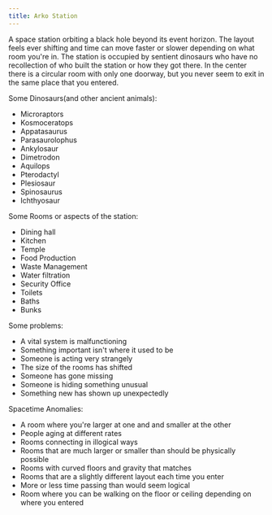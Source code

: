 ```yaml
---
title: Arko Station
---
```

A space station orbiting a black hole beyond its event horizon. The layout feels ever shifting and time can move faster or slower depending on what room you're in. The station is occupied by sentient dinosaurs who have no recollection of who built the station or how they got there. In the center there is a circular room with only one doorway, but you never seem to exit in the same place that you entered.

Some Dinosaurs(and other ancient animals):

- Microraptors
- Kosmoceratops
- Appatasaurus
- Parasaurolophus
- Ankylosaur
- Dimetrodon
- Aquilops
- Pterodactyl
- Plesiosaur
- Spinosaurus
- Ichthyosaur

Some Rooms or aspects of the station:

- Dining hall
- Kitchen
- Temple
- Food Production
- Waste Management
- Water filtration
- Security Office
- Toilets
- Baths
- Bunks

Some problems:

- A vital system is malfunctioning
- Something important isn't where it used to be
- Someone is acting very strangely
- The size of the rooms has shifted
- Someone has gone missing
- Someone is hiding something unusual
- Something new has shown up unexpectedly

Spacetime Anomalies:

- A room where you're larger at one and and smaller at the other
- People aging at different rates
- Rooms connecting in illogical ways
- Rooms that are much larger or smaller than should be physically possible
- Rooms with curved floors and gravity that matches
- Rooms that are a slightly different layout each time you enter
- More or less time passing than would seem logical
- Room where you can be walking on the floor or ceiling depending on where you entered 